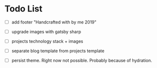 # Todo List

- [ ] add footer "Handcrafted with by me 2019"

- [ ] upgrade images with gatsby sharp

- [ ] projects technology stack + images

- [ ] separate blog template from projects template

- [ ] persist theme. Right now not possible. Probably because of hydration.
